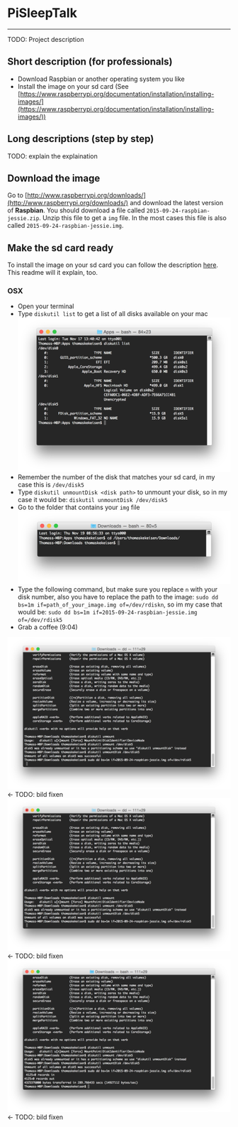 # PiSleepTalk

---

TODO: Project description


## Short description (for professionals)

* Download Raspbian or another operating system you like
* Install the image on your sd card (See [https://www.raspberrypi.org/documentation/installation/installing-images/](https://www.raspberrypi.org/documentation/installation/installing-images/))

## Long descriptions (step by step)

TODO: explain the explaination

## Download the image

Go to [http://www.raspberrypi.org/downloads/](http://www.raspberrypi.org/downloads/) and download the latest version of **Raspbian**. You should download a file called `2015-09-24-raspbian-jessie.zip`. Unzip this file to get a `img` file. In the most cases this file is also called `2015-09-24-raspbian-jessie.img`.

## Make the sd card ready

To install the image on your sd card you can follow the description [here](https://www.raspberrypi.org/documentation/installation/installing-images/). This readme will it explain, too.

### OSX

* Open your terminal
* Type `diskutil list` to get a list of all disks available on your mac
  ![Screenshot diskutil list](README/diskutil_list.png)
* Remember the number of the disk that matches your sd card, in my case this is `/dev/disk5`
* Type `diskutil unmountDisk <disk path>` to unmount your disk, so in my case it would be: `diskutil unmountDisk /dev/disk5`
* Go to the folder that contains your `img` file
  ![Screenshot cd downloads folder](README/cd_downloads.png)
* Type the following command, but make sure you replace `n` with your disk number, also you have to replace the path to the image: `sudo dd bs=1m if=path_of_your_image.img of=/dev/rdiskn`, so im my case that would be: `sudo dd bs=1m if=2015-09-24-raspbian-jessie.img of=/dev/rdisk5`
* Grab a coffee (9:04)


![Screenshot unmount disk](README/unmount_disk.png) <- TODO: bild fixen
![Screenshot start dd](README/start_dd.png) <- TODO: bild fixen
![Screenshot dd done](README/dd_done.png) <- TODO: bild fixen